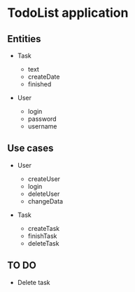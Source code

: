 # TodoList application

## Entities

- Task
  - text
  - createDate
  - finished

- User
  - login
  - password
  - username

## Use cases

- User
  - createUser
  - login
  - deleteUser
  - changeData


- Task
  - createTask
  - finishTask
  - deleteTask

## TO DO
- Delete task